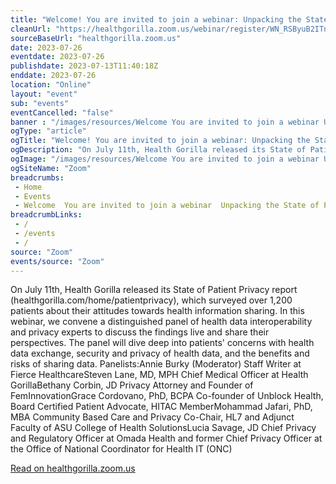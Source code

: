 ```yaml
--- 
title: "Welcome! You are invited to join a webinar: Unpacking the State of Patient Privacy: A Survey of American Consumers. After registering, you will receive a confirmation email about joining the webinar."
cleanUrl: "https://healthgorilla.zoom.us/webinar/register/WN_RSByuB2ITnOFDDadVxJOLQ#/registration"
sourceBaseUrl: "healthgorilla.zoom.us"
date: 2023-07-26
eventdate: 2023-07-26
publishdate: 2023-07-13T11:40:18Z
enddate: 2023-07-26
location: "Online"
layout: "event"
sub: "events"
eventCancelled: "false"
banner : "/images/resources/Welcome You are invited to join a webinar Unpacking the State of Patient Privacy A Survey of American Consumers After registering you will receive a confirmation email about joining the webinar.jpg"
ogType: "article"
ogTitle: "Welcome! You are invited to join a webinar: Unpacking the State of Patient Privacy: A Survey of American Consumers. After registering, you will receive a confirmation email about joining the webinar."
ogDescription: "On July 11th, Health Gorilla released its State of Patient Privacy report (healthgorilla.com/home/patientprivacy), which surveyed over 1,200 patients about their attitudes towards health information sharing. In this webinar, we convene a distinguished panel of health data interoperability and privacy experts to discuss the findings live and share their perspectives. The panel will dive deep into patients' concerns with health data exchange, security and privacy of health data, and the benefits and risks of sharing data. Panelists:Annie Burky (Moderator) Staff Writer at Fierce HealthcareSteven Lane, MD, MPH  Chief Medical Officer at Health GorillaBethany Corbin, JD  Privacy Attorney and Founder of FemInnovationGrace Cordovano, PhD, BCPA  Co-founder of Unblock Health, Board Certified Patient Advocate, HITAC MemberMohammad Jafari, PhD, MBA  Community Based Care and Privacy Co-Chair, HL7 and Adjunct Faculty of ASU College of Health SolutionsLucia Savage, JD  Chief Privacy and Regulatory Officer at Omada Health and former Chief Privacy Officer at the Office of National Coordinator for Health IT (ONC)"
ogImage: "/images/resources/Welcome You are invited to join a webinar Unpacking the State of Patient Privacy A Survey of American Consumers After registering you will receive a confirmation email about joining the webinar.jpg"
ogSiteName: "Zoom"
breadcrumbs:
 - Home
 - Events
 - Welcome  You are invited to join a webinar  Unpacking the State of Patient Privacy  A Survey of American Consumers  After registering  you will receive a confirmation email about joining the webinar
breadcrumbLinks:
 - / 
 - /events
 - / 
source: "Zoom"
events/source: "Zoom"
---
```

On July 11th, Health Gorilla released its State of Patient Privacy report (healthgorilla.com/home/patientprivacy), which surveyed over 1,200 patients about their attitudes towards health information sharing. In this webinar, we convene a distinguished panel of health data interoperability and privacy experts to discuss the findings live and share their perspectives. The panel will dive deep into patients' concerns with health data exchange, security and privacy of health data, and the benefits and risks of sharing data. Panelists:Annie Burky (Moderator) Staff Writer at Fierce HealthcareSteven Lane, MD, MPH Chief Medical Officer at Health GorillaBethany Corbin, JD Privacy Attorney and Founder of FemInnovationGrace Cordovano, PhD, BCPA Co-founder of Unblock Health, Board Certified Patient Advocate, HITAC MemberMohammad Jafari, PhD, MBA Community Based Care and Privacy Co-Chair, HL7 and Adjunct Faculty of ASU College of Health SolutionsLucia Savage, JD Chief Privacy and Regulatory Officer at Omada Health and former Chief Privacy Officer at the Office of National Coordinator for Health IT (ONC)  
  
[Read on healthgorilla.zoom.us](https://healthgorilla.zoom.us/webinar/register/WN_RSByuB2ITnOFDDadVxJOLQ#/registration)
